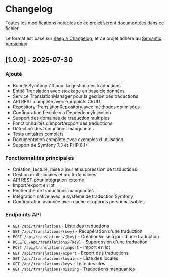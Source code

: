 # Changelog

Toutes les modifications notables de ce projet seront documentées dans ce fichier.

Le format est basé sur [Keep a Changelog](https://keepachangelog.com/fr/1.0.0/),
et ce projet adhère au [Semantic Versioning](https://semver.org/spec/v2.0.0.html).

## [1.0.0] - 2025-07-30

### Ajouté
- Bundle Symfony 7.3 pour la gestion des traductions
- Entité Translation avec stockage en base de données
- Service TranslationManager pour la gestion des traductions
- API REST complète avec endpoints CRUD
- Repository TranslationRepository avec méthodes optimisées
- Configuration flexible via DependencyInjection
- Support des domaines de traduction multiples
- Fonctionnalités d'import/export des traductions
- Détection des traductions manquantes
- Tests unitaires complets
- Documentation complète avec exemples d'utilisation
- Support de Symfony 7.3 et PHP 8.1+

### Fonctionnalités principales
- Création, lecture, mise à jour et suppression de traductions
- Gestion multi-locales et multi-domaines
- API REST pour intégration externe
- Import/export en lot
- Recherche de traductions manquantes
- Intégration native avec le système de traduction Symfony
- Configuration avancée avec cache et options personnalisables

### Endpoints API
- `GET /api/translations` - Liste des traductions
- `GET /api/translations/{key}` - Récupération d'une traduction
- `POST /api/translations/{key}` - Création/mise à jour d'une traduction
- `DELETE /api/translations/{key}` - Suppression d'une traduction
- `POST /api/translations/import` - Import en lot
- `GET /api/translations/export` - Export des traductions
- `GET /api/translations/locales` - Liste des locales
- `GET /api/translations/keys` - Liste des clés
- `GET /api/translations/missing` - Traductions manquantes

